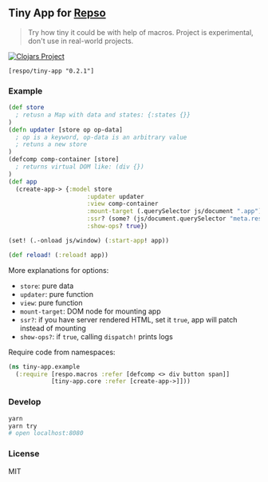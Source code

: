 
Tiny App for [Repso](https://github.com/Respo/respo)
----

> Try how tiny it could be with help of macros.
> Project is experimental, don't use in real-world projects.

[![Clojars Project](https://img.shields.io/clojars/v/respo/tiny-app.svg)](https://clojars.org/respo/tiny-app)

```edn
[respo/tiny-app "0.2.1"]
```

### Example

```clojure
(def store
  ; retusn a Map with data and states: {:states {}}
)
(defn updater [store op op-data]
  ; op is a keyword, op-data is an arbitrary value
  ; retuns a new store
)
(defcomp comp-container [store]
  ; returns virtual DOM like: (div {})
)
(def app
  (create-app-> {:model store
                      :updater updater
                      :view comp-container
                      :mount-target (.querySelector js/document ".app")
                      :ssr? (some? (js/document.querySelector "meta.respo-ssr"))
                      :show-ops? true})

(set! (.-onload js/window) (:start-app! app))

(def reload! (:reload! app))
```

More explanations for options:

* `store`: pure data
* `updater`: pure function
* `view`: pure function
* `mount-target`: DOM node for mounting app
* `ssr?`: if you have server rendered HTML, set it `true`, app will patch instead of mounting
* `show-ops?`: if `true`, calling `dispatch!` prints logs

Require code from namespaces:

```clojure
(ns tiny-app.example
  (:require [respo.macros :refer [defcomp <> div button span]]
            [tiny-app.core :refer [create-app->]]))
```

### Develop

```bash
yarn
yarn try
# open localhost:8080
```

### License

MIT
